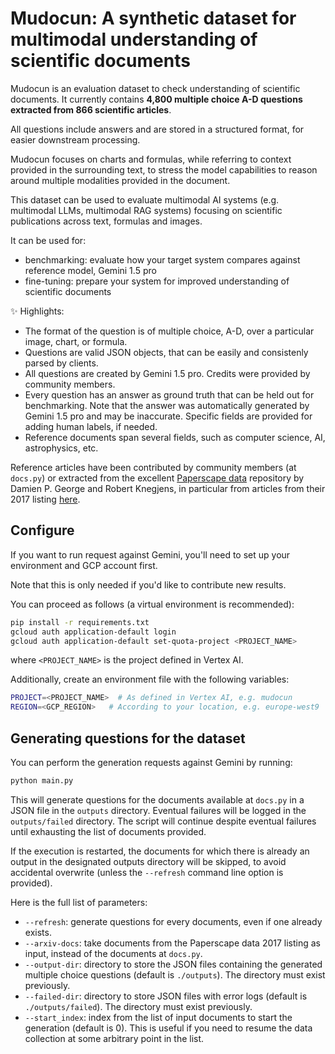 # Mudocun: A synthetic dataset for multimodal understanding of scientific documents

Mudocun is an evaluation dataset to check understanding of scientific documents. It currently contains  **4,800 multiple choice A-D questions extracted from 866 scientific articles**.

All questions include answers and are stored in a structured format, for easier downstream processing.

Mudocun focuses on charts and formulas, while referring to context provided in the surrounding text, to stress the model capabilities to reason around multiple modalities provided in the document.

This dataset can be used to evaluate multimodal AI systems (e.g. multimodal LLMs, multimodal RAG systems) focusing on scientific publications across text, formulas and images.

It can be used for:
* benchmarking: evaluate how your target system compares against reference model, Gemini 1.5 pro
* fine-tuning: prepare your system for improved understanding of scientific documents


✨ Highlights:
* The format of the question is of multiple choice, A-D, over a particular image, chart, or formula.
* Questions are valid JSON objects, that can be easily and consistenly parsed by clients.
* All questions are created by Gemini 1.5 pro. Credits were provided by community members.
* Every question has an answer as ground truth that can be held out for benchmarking. Note that the answer was automatically generated by Gemini 1.5 pro and may be inaccurate. Specific fields are provided for adding human labels, if needed.
* Reference documents span several fields, such as computer science, AI, astrophysics, etc.

Reference articles have been contributed by community members (at `docs.py`) or extracted from the excellent [Paperscape data](https://github.com/paperscape/paperscape-data) repository by Damien P. George and Robert Knegjens, in particular from articles from their 2017 listing [here](https://github.com/paperscape/paperscape-data/blob/master/pscp-2017.csv).

## Configure

If you want to run request against Gemini, you'll need to set up your environment and GCP account first.

Note that this is only needed if you'd like to contribute new results.

You can proceed as follows (a virtual environment is recommended):
```bash
pip install -r requirements.txt
gcloud auth application-default login
gcloud auth application-default set-quota-project <PROJECT_NAME>
```
where `<PROJECT_NAME>` is the project defined in Vertex AI.

Additionally, create an environment file with the following variables:
```bash
PROJECT=<PROJECT_NAME>  # As defined in Vertex AI, e.g. mudocun
REGION=<GCP_REGION>   # According to your location, e.g. europe-west9
```

## Generating questions for the dataset

You can perform the generation requests against Gemini by running:
```bash
python main.py
```

This will generate questions for the documents available at `docs.py` in a JSON file in the `outputs` directory. Eventual failures will be logged in the `outputs/failed` directory. The script will continue despite eventual failures until exhausting the list of documents provided.

If the execution is restarted, the documents for which there is already an output in the designated outputs directory will be skipped, to avoid accidental overwrite (unless the `--refresh` command line option is provided).

Here is the full list of parameters:
* `--refresh`: generate questions for every documents, even if one already exists.
* `--arxiv-docs`: take documents from the Paperscape data 2017 listing as input, instead of the documents at `docs.py`.
* `--output-dir`: directory to store the JSON files containing the generated multiple choice questions (default is `./outputs`). The directory must exist previously.
* `--failed-dir`: directory to store JSON files with error logs (default is `./outputs/failed`). The directory must exist previously.
* `--start_index`: index from the list of input documents to start the generation (default is 0). This is useful if you need to resume the data collection at some arbitrary point in the list.
